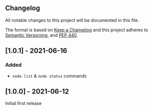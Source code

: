 Changelog
---------

All notable changes to this project will be documented in this file.

The format is based on [Keep a Changelog](http://keepachangelog.com/)
and this project adheres to [Semantic Versioning](http://semver.org/),
and [PEP 440](https://www.python.org/dev/peps/pep-0440/).


## [1.0.1] - 2021-06-16
### Added
* `node list` & `node status` commands

## [1.0.0] - 2021-06-12
Initial first release
